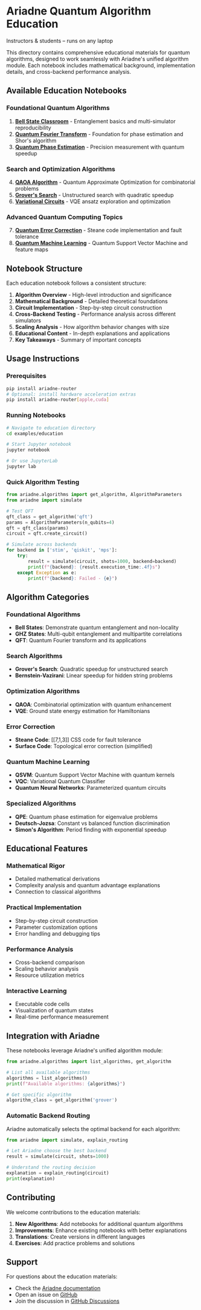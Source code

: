 # Ariadne Quantum Algorithm Education

Instructors & students – runs on any laptop

This directory contains comprehensive educational materials for quantum algorithms, designed to work seamlessly with Ariadne's unified algorithm module. Each notebook includes mathematical background, implementation details, and cross-backend performance analysis.

## Available Education Notebooks

### Foundational Quantum Algorithms
1. **[Bell State Classroom](01_bell_state_classroom.ipynb)** - Entanglement basics and multi-simulator reproducibility
2. **[Quantum Fourier Transform](04_quantum_fourier_transform.ipynb)** - Foundation for phase estimation and Shor's algorithm
3. **[Quantum Phase Estimation](06_quantum_phase_estimation.ipynb)** - Precision measurement with quantum speedup

### Search and Optimization Algorithms
4. **[QAOA Algorithm](02_qaoa_algorithm.ipynb)** - Quantum Approximate Optimization for combinatorial problems
5. **[Grover's Search](05_grover_search.ipynb)** - Unstructured search with quadratic speedup
6. **[Variational Circuits](03_variational_circuits.ipynb)** - VQE ansatz exploration and optimization

### Advanced Quantum Computing Topics
7. **[Quantum Error Correction](07_quantum_error_correction.ipynb)** - Steane code implementation and fault tolerance
8. **[Quantum Machine Learning](08_quantum_machine_learning.ipynb)** - Quantum Support Vector Machine and feature maps

## Notebook Structure

Each education notebook follows a consistent structure:

1. **Algorithm Overview** - High-level introduction and significance
2. **Mathematical Background** - Detailed theoretical foundations
3. **Circuit Implementation** - Step-by-step circuit construction
4. **Cross-Backend Testing** - Performance analysis across different simulators
5. **Scaling Analysis** - How algorithm behavior changes with size
6. **Educational Content** - In-depth explanations and applications
7. **Key Takeaways** - Summary of important concepts

## Usage Instructions

### Prerequisites
```bash
pip install ariadne-router
# Optional: install hardware acceleration extras
pip install ariadne-router[apple,cuda]
```

### Running Notebooks
```bash
# Navigate to education directory
cd examples/education

# Start Jupyter notebook
jupyter notebook

# Or use JupyterLab
jupyter lab
```

### Quick Algorithm Testing
```python
from ariadne.algorithms import get_algorithm, AlgorithmParameters
from ariadne import simulate

# Test QFT
qft_class = get_algorithm('qft')
params = AlgorithmParameters(n_qubits=4)
qft = qft_class(params)
circuit = qft.create_circuit()

# Simulate across backends
for backend in ['stim', 'qiskit', 'mps']:
    try:
        result = simulate(circuit, shots=1000, backend=backend)
        print(f"{backend}: {result.execution_time:.4f}s")
    except Exception as e:
        print(f"{backend}: Failed - {e}")
```

## Algorithm Categories

### Foundational Algorithms
- **Bell States**: Demonstrate quantum entanglement and non-locality
- **GHZ States**: Multi-qubit entanglement and multipartite correlations
- **QFT**: Quantum Fourier transform and its applications

### Search Algorithms
- **Grover's Search**: Quadratic speedup for unstructured search
- **Bernstein-Vazirani**: Linear speedup for hidden string problems

### Optimization Algorithms
- **QAOA**: Combinatorial optimization with quantum enhancement
- **VQE**: Ground state energy estimation for Hamiltonians

### Error Correction
- **Steane Code**: [[7,1,3]] CSS code for fault tolerance
- **Surface Code**: Topological error correction (simplified)

### Quantum Machine Learning
- **QSVM**: Quantum Support Vector Machine with quantum kernels
- **VQC**: Variational Quantum Classifier
- **Quantum Neural Networks**: Parameterized quantum circuits

### Specialized Algorithms
- **QPE**: Quantum phase estimation for eigenvalue problems
- **Deutsch-Jozsa**: Constant vs balanced function discrimination
- **Simon's Algorithm**: Period finding with exponential speedup

## Educational Features

### Mathematical Rigor
- Detailed mathematical derivations
- Complexity analysis and quantum advantage explanations
- Connection to classical algorithms

### Practical Implementation
- Step-by-step circuit construction
- Parameter customization options
- Error handling and debugging tips

### Performance Analysis
- Cross-backend comparison
- Scaling behavior analysis
- Resource utilization metrics

### Interactive Learning
- Executable code cells
- Visualization of quantum states
- Real-time performance measurement

## Integration with Ariadne

These notebooks leverage Ariadne's unified algorithm module:

```python
from ariadne.algorithms import list_algorithms, get_algorithm

# List all available algorithms
algorithms = list_algorithms()
print(f"Available algorithms: {algorithms}")

# Get specific algorithm
algorithm_class = get_algorithm('grover')
```

### Automatic Backend Routing
Ariadne automatically selects the optimal backend for each algorithm:

```python
from ariadne import simulate, explain_routing

# Let Ariadne choose the best backend
result = simulate(circuit, shots=1000)

# Understand the routing decision
explanation = explain_routing(circuit)
print(explanation)
```

## Contributing

We welcome contributions to the education materials:

1. **New Algorithms**: Add notebooks for additional quantum algorithms
2. **Improvements**: Enhance existing notebooks with better explanations
3. **Translations**: Create versions in different languages
4. **Exercises**: Add practice problems and solutions

## Support

For questions about the education materials:
- Check the [Ariadne documentation](../../docs/README.md)
- Open an issue on [GitHub](https://github.com/Hmbown/ariadne/issues)
- Join the discussion in [GitHub Discussions](https://github.com/Hmbown/ariadne/discussions)
